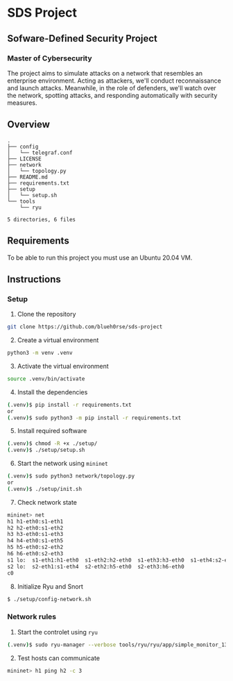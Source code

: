 # SDS Project

## Sofware-Defined Security Project

### Master of Cybersecurity

The project aims to simulate attacks on a network that resembles an enterprise environment. Acting as attackers, we'll conduct reconnaissance and launch attacks. Meanwhile, in the role of defenders, we'll watch over the network, spotting attacks, and responding automatically with security measures.

## Overview

```
.
├── config
│   └── telegraf.conf
├── LICENSE
├── network
│   └── topology.py
├── README.md
├── requirements.txt
├── setup
│   └── setup.sh
└── tools
    └── ryu

5 directories, 6 files
```

## Requirements

To be able to run this project you must use an Ubuntu 20.04 VM.

## Instructions

### Setup

1. Clone the repository

```bash
git clone https://github.com/blueh0rse/sds-project
```

2. Create a virtual environment

```bash
python3 -m venv .venv
```

3. Activate the virtual environment

```bash
source .venv/bin/activate
```

4. Install the dependencies

```bash
(.venv)$ pip install -r requirements.txt
or
(.venv)$ sudo python3 -m pip install -r requirements.txt
```

5. Install required software

```bash
(.venv)$ chmod -R +x ./setup/
(.venv)$ ./setup/setup.sh
```

6. Start the network using `mininet`

```bash
(.venv)$ sudo python3 network/topology.py
or
(.venv)$ ./setup/init.sh
```

7. Check network state

```bash
mininet> net
h1 h1-eth0:s1-eth1
h2 h2-eth0:s1-eth2
h3 h3-eth0:s1-eth3
h4 h4-eth0:s1-eth5
h5 h5-eth0:s2-eth2
h6 h6-eth0:s2-eth3
s1 lo:  s1-eth1:h1-eth0  s1-eth2:h2-eth0  s1-eth3:h3-eth0  s1-eth4:s2-eth1  s1-eth5:h4-eth0
s2 lo:  s2-eth1:s1-eth4  s2-eth2:h5-eth0  s2-eth3:h6-eth0
c0
```

8. Initialize Ryu and Snort

```bash
$ ./setup/config-network.sh
```

### Network rules

1. Start the controlet using `ryu`

```bash
(.venv)$ sudo ryu-manager --verbose tools/ryu/ryu/app/simple_monitor_13.py
```

2. Test hosts can communicate

```bash
mininet> h1 ping h2 -c 3
```